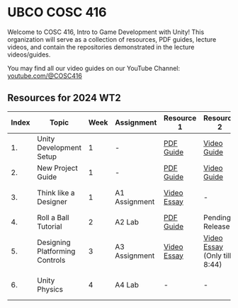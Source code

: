 # UBCO COSC 416

Welcome to COSC 416, Intro to Game Development with Unity! This organization will serve as a collection of resources, PDF guides, lecture videos, and contain the repositories demonstrated in the lecture videos/guides.

You may find all our video guides on our YouTube Channel: [youtube.com/@COSC416](https://www.youtube.com/@COSC416)

## Resources for 2024 WT2

| Index | Topic                          | Week | Assignment    | Resource 1                                                                                                   | Resource 2                                                                  | Deliverable                                                                 |
|-------|--------------------------------|------|---------------|--------------------------------------------------------------------------------------------------------------|-----------------------------------------------------------------------------|-----------------------------------------------------------------------------|
| 1.    | Unity Development Setup        | 1    | -             | [PDF Guide](https://raw.githubusercontent.com/UBCO-COSC-416/.github/main/profile/Assets/UnitySetupGuide.pdf) | [Video Guide](https://www.youtube.com/watch?v=4LThE_r1-Pw)                  | -                                                                           |
| 2.    | New Project Guide              | 1    | -             | [PDF Guide](https://raw.githubusercontent.com/UBCO-COSC-416/.github/main/profile/Assets/NewProjectGuide.pdf) | [Video Guide](https://www.youtube.com/watch?v=tIvVajGH7ws)                  | -                                                                           |
| 3.    | Think like a Designer          | 1    | A1 Assignment | [Video Essay](https://www.youtube.com/watch?v=iIOIT3dCy5w)                                                   | -                                                                           | Explain your favourite game using MDA                                       |
| 4.    | Roll a Ball Tutorial           | 2    | A2 Lab        | [PDF Guide](https://raw.githubusercontent.com/UBCO-COSC-416/.github/main/profile/Assets/RollABall.pdf)       | Pending Release                                                             | RollABall Reimplementation                                                  |
| 5.    | Designing Platforming Controls | 3    | A3 Assignment | [Video Essay](https://www.youtube.com/watch?v=yorTG9at90g)                                                   | [Video Essay](https://www.youtube.com/watch?v=ueEmiDM94IE) (Only till 8:44) | Tune the [GMTK Platformer Toolkit](https://gmtk.itch.io/platformer-toolkit) |
| 6.    | Unity Physics                  | 4    | A4 Lab        | -                                                                                                            | -                                                                           | Third Person Character Controller                                           |
